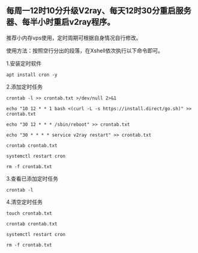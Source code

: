 ## 每周一12时10分升级V2ray、每天12时30分重启服务器、每半小时重启v2ray程序。

推荐小内存vps使用，定时周期可根据自身情况自行修改。

使用方法：按照空行分出的段落，在Xshell依次执行以下命令即可。


1.安装定时软件

```
apt install cron -y
```


2.添加定时任务

```
crontab -l >> crontab.txt >/dev/null 2>&1

echo "10 12 * * 1 bash <(curl -L -s https://install.direct/go.sh)" >> crontab.txt

echo "30 12 * * * /sbin/reboot" >> crontab.txt

echo "30 * * * * service v2ray restart" >> crontab.txt

crontab crontab.txt

systemctl restart cron

rm -f crontab.txt
```


3.查看已添加定时任务

```
crontab -l
```


4.清空定时任务

```
touch crontab.txt

crontab crontab.txt

systemctl restart cron

rm -f crontab.txt
```


